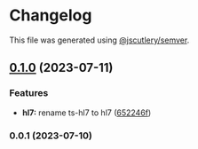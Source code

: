 # Changelog

This file was generated using [@jscutlery/semver](https://github.com/jscutlery/semver).

## [0.1.0](https://github.com/gofer-engine/gofer-engine/compare/handelse-0.0.1...handelse-0.1.0) (2023-07-11)

### Features

- **hl7:** rename ts-hl7 to hl7 ([652246f](https://github.com/gofer-engine/gofer-engine/commit/652246f8a7baeeb2484ca6611c95d1a783332229))

### 0.0.1 (2023-07-10)
